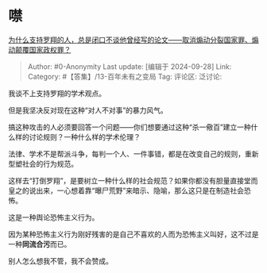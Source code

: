 # 噤
[为什么支持罗翔的人，总是闭口不谈他曾经写的论文——取消煽动分裂国家罪、煽动颠覆国家政权罪？](https://www.zhihu.com/question/668055839/answer/3725212334)

> Author: #0-Anonymity
> Last update: [编辑于 2024-09-28]
> Link:
> Category: #【答集】/13-百年未有之变局 
> Tag: 
> 评论区:
> 泛讨论:

我谈不上支持罗翔的学术观点。

但是我坚决反对现在这种“对人不对事”的暴力风气。

搞这种攻击的人必须要回答一个问题——你们想要通过这种“杀一儆百”建立一种什么样的讨论规则？一种什么样的学术伦理？

法律、学术不是帮派斗争，每判一个人、一件事错，都是在改变自己的规则，重新型塑社会的行为规范。

这样去“打倒罗翔”，是要树立一种什么样的社会规范？如果你都没有胆量直接堂而皇之的说出来，一心想着靠“曝尸荒野”来暗示、隐喻，那么这只是在制造社会恐怖。

这是一种舆论恐怖主义行为。

因为某种恐怖主义行为刚好残害的是自己不喜欢的人而为恐怖主义叫好，这不过是一种**同流合污**而已。

别人怎么想我不管，我不会赞成。